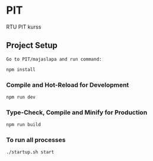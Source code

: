 # PIT
RTU PIT kurss
## Project Setup
`Go to PIT/majaslapa and run command:`
```sh
npm install
```

### Compile and Hot-Reload for Development

```sh
npm run dev
```

### Type-Check, Compile and Minify for Production

```sh
npm run build
```
### To run all processes

```sh
./startup.sh start
```
